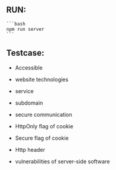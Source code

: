 ## RUN: 
    ```bash
    npm run server
    ```
## Testcase:

- Accessible
- website technologies
- service
- subdomain

- secure communication
- HttpOnly flag of cookie
- Secure flag of cookie
- Http header

- vulnerabilities of server-side software